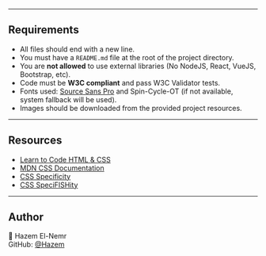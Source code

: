 
---

## Requirements

- All files should end with a new line.
- You must have a `README.md` file at the root of the project directory.
- You are **not allowed** to use external libraries (No NodeJS, React, VueJS, Bootstrap, etc).
- Code must be **W3C compliant** and pass W3C Validator tests.
- Fonts used: [Source Sans Pro](https://fonts.google.com/specimen/Source+Sans+Pro) and Spin-Cycle-OT (if not available, system fallback will be used).
- Images should be downloaded from the provided project resources.

---

## Resources

- [Learn to Code HTML & CSS](https://learn.shayhowe.com/html-css/)
- [MDN CSS Documentation](https://developer.mozilla.org/en-US/docs/Web/CSS)
- [CSS Specificity](https://developer.mozilla.org/en-US/docs/Web/CSS/Specificity)
- [CSS SpeciFISHity](https://specifishity.com/)

---

## Author

👤 Hazem El-Nemr  
GitHub: [@Hazem](https://github.com/your-username)  
